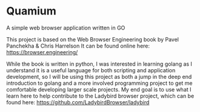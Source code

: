 # Quamium
A simple web browser application written in GO

This project is based on the Web Browser Engineering book by Pavel Panchekha & Chris Harrelson
It can be found online here: https://browser.engineering/

While the book is written in python, I was interested in learning golang as I understand it is a useful 
language for both scripting and application development, so I will be using this project as both a jump
in the deep end introduction to golang and a more involved programming project to get me comfortable
developing larger scale projects. My end goal is to use what I learn here to help contribute to the 
Ladybird browser project, which can be found here: https://github.com/LadybirdBrowser/ladybird